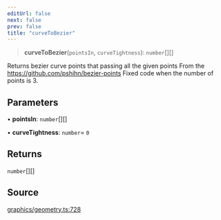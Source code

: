 ```yaml
---
editUrl: false
next: false
prev: false
title: "curveToBezier"
---
```


> **curveToBezier**(`pointsIn`, `curveTightness`): `number`[][]

Returns bezier curve points that passing all the given points
From the https://github.com/pshihn/bezier-points
Fixed code when the number of points is 3.

## Parameters

• **pointsIn**: `number`[][]

• **curveTightness**: `number`= `0`

## Returns

`number`[][]

## Source

[graphics/geometry.ts:728](https://github.com/dgmjs/dgmjs/blob/main/packages/core/src/graphics/geometry.ts#L728)
